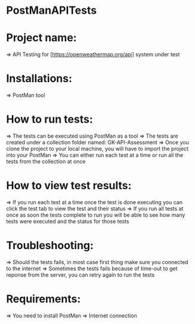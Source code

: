 # PostManAPITests


# Project name:
  => API Testing for [https://openweathermap.org/api] system under test
  
# Installations: 
  => PostMan tool
  
# How to run tests:
  => The tests can be executed using PostMan as a tool
  => The tests are created under a collection folder named: GK-API-Assessment
  => Once you clone the project to your local machine, you will have to import the project into your PostMan
  => You can either run each test at a time or run all the tests from the collection at once
  
 # How to view test results:
  => If you run each test at a time once the test is done executing you can click the test tab to view the test and their status 
  => If you run all tests at once as soon the tests complete to run you will be able to see how many tests were executed and the status for those tests
  
 # Troubleshooting:
  => Should the tests fails, in most case first thing make sure you connected to the internet
  => Sometimes the tests fails because of time-out to get reponse from the server, you can retry again to run the tests
  
 # Requirements:
  => You need to install PostMan
  => Internet connection
